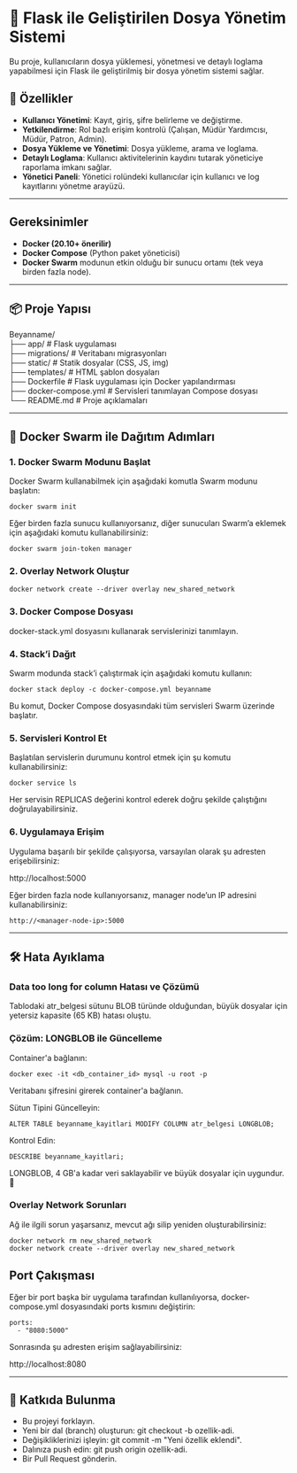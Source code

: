 # 📁 Flask ile Geliştirilen Dosya Yönetim Sistemi

Bu proje, kullanıcıların dosya yüklemesi, yönetmesi ve detaylı loglama yapabilmesi için Flask ile geliştirilmiş bir dosya yönetim sistemi sağlar.



## 🚀 Özellikler
- **Kullanıcı Yönetimi**: Kayıt, giriş, şifre belirleme ve değiştirme.
- **Yetkilendirme**: Rol bazlı erişim kontrolü (Çalışan, Müdür Yardımcısı, Müdür, Patron, Admin).
- **Dosya Yükleme ve Yönetimi**: Dosya yükleme, arama ve loglama.
- **Detaylı Loglama**: Kullanıcı aktivitelerinin kaydını tutarak yöneticiye raporlama imkanı sağlar.
- **Yönetici Paneli**: Yönetici rolündeki kullanıcılar için kullanıcı ve log kayıtlarını yönetme arayüzü.

---


## Gereksinimler
- **Docker (20.10+ önerilir)**
- **Docker Compose** (Python paket yöneticisi)
- **Docker Swarm** modunun etkin olduğu bir sunucu ortamı (tek veya birden fazla node).

---

## 📦 Proje Yapısı
Beyanname/  
├── app/                 # Flask uygulaması  
├── migrations/          # Veritabanı migrasyonları  
├── static/              # Statik dosyalar (CSS, JS, img)  
├── templates/           # HTML şablon dosyaları  
├── Dockerfile           # Flask uygulaması için Docker yapılandırması  
├── docker-compose.yml   # Servisleri tanımlayan Compose dosyası  
└── README.md            # Proje açıklamaları  

---

## 🐳 Docker Swarm ile Dağıtım Adımları
### 1. Docker Swarm Modunu Başlat ###
Docker Swarm kullanabilmek için aşağıdaki komutla Swarm modunu başlatın:
```
docker swarm init

```
Eğer birden fazla sunucu kullanıyorsanız, diğer sunucuları Swarm’a eklemek için aşağıdaki komutu kullanabilirsiniz:
```
docker swarm join-token manager

```
### 2. Overlay Network Oluştur ###
```
docker network create --driver overlay new_shared_network

```

### 3. Docker Compose Dosyası ###

docker-stack.yml dosyasını kullanarak servislerinizi tanımlayın.


### 4. Stack’i Dağıt ###
Swarm modunda stack’i çalıştırmak için aşağıdaki komutu kullanın:
```
docker stack deploy -c docker-compose.yml beyanname

```
Bu komut, Docker Compose dosyasındaki tüm servisleri Swarm üzerinde başlatır.
### 5. Servisleri Kontrol Et ###
Başlatılan servislerin durumunu kontrol etmek için şu komutu kullanabilirsiniz:
```
docker service ls

```
Her servisin REPLICAS değerini kontrol ederek doğru şekilde çalıştığını doğrulayabilirsiniz.
### 6. Uygulamaya Erişim ###
Uygulama başarılı bir şekilde çalışıyorsa, varsayılan olarak şu adresten erişebilirsiniz:

http://localhost:5000

Eğer birden fazla node kullanıyorsanız, manager node’un IP adresini kullanabilirsiniz:
```
http://<manager-node-ip>:5000

```
---
## 🛠️ Hata Ayıklama  ##
### Data too long for column Hatası ve Çözümü ###
Tablodaki atr_belgesi sütunu BLOB türünde olduğundan, büyük dosyalar için yetersiz kapasite (65 KB) hatası oluştu.
### Çözüm: LONGBLOB ile Güncelleme ###
Container'a bağlanın:
```
docker exec -it <db_container_id> mysql -u root -p
```
Veritabanı şifresini girerek container'a bağlanın.

Sütun Tipini Güncelleyin:
```
ALTER TABLE beyanname_kayitlari MODIFY COLUMN atr_belgesi LONGBLOB;

```
Kontrol Edin:
```
DESCRIBE beyanname_kayitlari;
```
LONGBLOB, 4 GB'a kadar veri saklayabilir ve büyük dosyalar için uygundur. 🚀
### Overlay Network Sorunları ###
Ağ ile ilgili sorun yaşarsanız, mevcut ağı silip yeniden oluşturabilirsiniz:

```
docker network rm new_shared_network
docker network create --driver overlay new_shared_network
```
## Port Çakışması ##
Eğer bir port başka bir uygulama tarafından kullanılıyorsa, docker-compose.yml dosyasındaki ports kısmını değiştirin:
```
ports:
  - "8080:5000"

```
Sonrasında şu adresten erişim sağlayabilirsiniz:

http://localhost:8080

---
## 🤝 Katkıda Bulunma ##

- Bu projeyi forklayın.
- Yeni bir dal (branch) oluşturun: git checkout -b ozellik-adi.  
- Değişikliklerinizi işleyin: git commit -m "Yeni özellik eklendi".  
- Dalınıza push edin: git push origin ozellik-adi.  
- Bir Pull Request gönderin.
